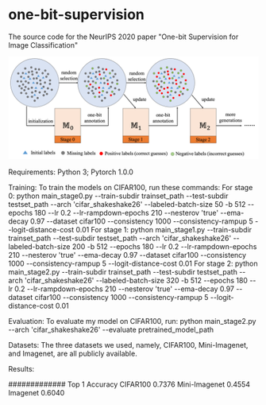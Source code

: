 # one-bit-supervision
The source code for the NeurIPS 2020 paper "One-bit Supervision for Image Classification"

![Image Text](https://github.com/huhengtong/one-bit-supervision/blob/master/framework.png)  

Requirements:
  Python 3; Pytorch 1.0.0
  
Training:
  To train the models on CIFAR100, run these commands:
    For stage 0: python main_stage0.py --train-subdir trainset_path  --test-subdir testset_path  --arch 'cifar_shakeshake26' --labeled-batch-size 50  -b 512 --epochs 180  --lr 0.2  --lr-rampdown-epochs 210 --nesterov 'true'  --ema-decay 0.97  --dataset cifar100  --consistency 1000  --consistency-rampup 5  --logit-distance-cost 0.01
    For stage 1: python main_stage1.py --train-subdir trainset_path  --test-subdir testset_path  --arch 'cifar_shakeshake26' --labeled-batch-size 200  -b 512  --epochs 180  --lr 0.2  --lr-rampdown-epochs 210 --nesterov 'true'  --ema-decay 0.97  --dataset cifar100  --consistency 1000  --consistency-rampup 5  --logit-distance-cost 0.01
    For stage 2: python main_stage2.py --train-subdir trainset_path  --test-subdir testset_path  --arch 'cifar_shakeshake26' --labeled-batch-size 320  -b 512  --epochs 180  --lr 0.2  --lr-rampdown-epochs 210 --nesterov 'true'  --ema-decay 0.97  --dataset cifar100  --consistency 1000  --consistency-rampup 5  --logit-distance-cost 0.01

Evaluation:
  To evaluate my model on CIFAR100, run:
    python main_stage2.py --arch 'cifar_shakeshake26'  --evaluate pretrained_model_path

Datasets:
  The three datasets we used, namely, CIFAR100, Mini-Imagenet, and Imagenet, are all publicly available.
  
Results:

#############  Top 1 Accuracy
CIFAR100       0.7376
Mini-Imagenet  0.4554
Imagenet       0.6040
